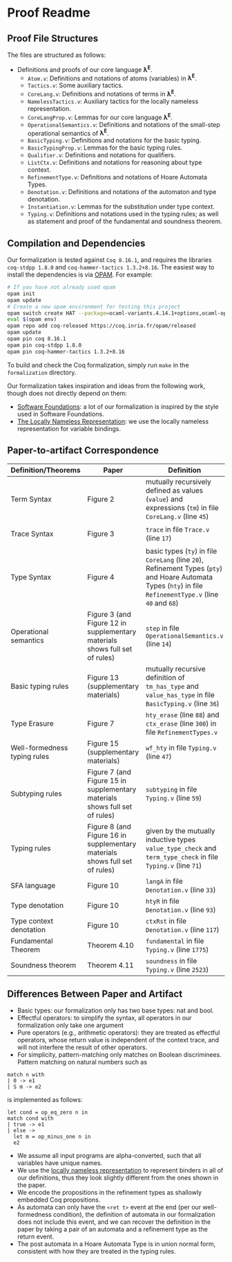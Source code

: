 # Proof Readme #

## Proof File Structures

The files are structured as follows:
+ Definitions and proofs of our core language **λ<sup>E</sup>**.
  - `Atom.v`: Definitions and notations of atoms (variables) in **λ<sup>E</sup>**.
  - `Tactics.v`: Some auxiliary tactics.
  - `CoreLang.v`: Definitions and notations of terms in **λ<sup>E</sup>**.
  - `NamelessTactics.v`: Auxiliary tactics for the locally nameless representation.
  - `CoreLangProp.v`: Lemmas for our core language **λ<sup>E</sup>**.
  - `OperationalSemantics.v`: Definitions and notations of the small-step operational semantics of **λ<sup>E</sup>**.
  - `BasicTyping.v`: Definitions and notations for the basic typing.
  - `BasicTypingProp.v`: Lemmas for the basic typing rules.
  - `Qualifier.v`: Definitions and notations for qualifiers.
  - `ListCtx.v`: Definitions and notations for reasoning about type context.
  - `RefinementType.v`: Definitions and notations of Hoare Automata Types.
  - `Denotation.v`: Definitions and notations of the automaton and type denotation.
  - `Instantiation.v`: Lemmas for the substitution under type context.
  - `Typing.v`: Definitions and notations used in the typing rules; as well as statement and proof of the fundamental and soundness theorem.

## Compilation and Dependencies

Our formalization is tested against `Coq 8.16.1`, and requires the libraries
`coq-stdpp 1.8.0` and `coq-hammer-tactics 1.3.2+8.16`. The easiest way to install the
dependencies is via [OPAM](https://opam.ocaml.org/doc/Install.html). For
example:

```sh
# If you have not already used opam
opam init
opam update
# Create a new opam environment for testing this project
opam switch create HAT --package=ocaml-variants.4.14.1+options,ocaml-option-flambda
eval $(opam env)
opam repo add coq-released https://coq.inria.fr/opam/released
opam update
opam pin coq 8.16.1
opam pin coq-stdpp 1.8.0
opam pin coq-hammer-tactics 1.3.2+8.16
```

To build and check the Coq formalization, simply run `make` in the
`formalization` directory.

Our formalization takes inspiration and ideas from the following work, though does not directly depend on them:
- [Software Foundations](https://softwarefoundations.cis.upenn.edu/): a lot of our formalization is inspired by the style used in Software Foundations.
- [The Locally Nameless Representation](https://chargueraud.org/research/2009/ln/main.pdf): we use the locally nameless representation for variable bindings.

## Paper-to-artifact Correspondence

| Definition/Theorems          | Paper                                                                       | Definition                                                                                                                | Notation                        |
|------------------------------|-----------------------------------------------------------------------------|---------------------------------------------------------------------------------------------------------------------------|---------------------------------|
| Term Syntax                  | Figure 2                                                                    | mutually recursively defined as values (`value`) and expressions (`tm`) in file `CoreLang.v` (line `45`)                      |                                 |
| Trace Syntax                 | Figure 3                                                                    | `trace` in file `Trace.v` (line `17`)                                                                                     | `[ev{ op ~ v1 := v2 }]`         |
| Type Syntax                  | Figure 4                                                                    | basic types (`ty`) in file `CoreLang` (line `20`), Refinement Types (`pty`) and Hoare Automata Types (`hty`) in file `RefinementType.v` (line `40` and `68`) | `{: b `&#124;` ϕ }`, `-: t ⤑[: s `&#124;` A ▶ B ]`, and `[: s `&#124;` A ▶ B ]`                               |
| Operational semantics        | Figure 3 (and Figure 12 in supplementary materials shows full set of rules) | `step` in file `OperationalSemantics.v` (line `14`)                                                                       | `α '⊧' e '↪{' α' '}' e'`        |
| Basic typing rules           | Figure 13 (supplementary materials)                                         | mutually recursive definition of `tm_has_type` and `value_has_type` in file `BasicTyping.v` (line `36`)                     | `Γ ⊢t e ⋮t T` and `Γ ⊢t v ⋮v T` |
| Type Erasure                 | Figure 7                                                                    | `hty_erase` (line `88`) and `ctx_erase` (line `300`) in file `RefinementTypes.v`                                          | `⌊ τ ⌋` and `⌊ Γ ⌋*`            |
| Well-formedness typing rules | Figure 15 (supplementary materials)                                                                  | `wf_hty` in file `Typing.v` (line `47`)                                                               | `Γ ⊢WF τ`                       |
| Subtyping rules              | Figure 7 (and Figure 15 in supplementary materials shows full set of rules) | `subtyping` in file `Typing.v` (line `59`)                                                                                | `Γ ⊢ τ1 <⋮ τ2`                  |
| Typing rules                 | Figure 8 (and Figure 16 in supplementary materials shows full set of rules) | given by the mutually inductive types `value_type_check` and `term_type_check` in file `Typing.v` (line `71`)             | `Γ ⊢ e ⋮t τ` and `Γ ⊢ v ⋮v τ`   |
| SFA language                 | Figure 10                                                                   | `langA` in file `Denotation.v` (line `33`)                                                                                | `a⟦ A ⟧`                        |
| Type denotation              | Figure 10                                                                   | `htyR` in file `Denotation.v` (line `93`)                                                                                 | `⟦ τ ⟧`                         |
| Type context denotation      | Figure 10                                                                   | `ctxRst` in file `Denotation.v` (line `117`)                                                                              |                                 |
| Fundamental Theorem          | Theorem 4.10                                                                | `fundamental` in file `Typing.v` (line `1775`)                                                                               |                                 |
| Soundness theorem            | Theorem 4.11                                                                | `soundness` in file `Typing.v` (line `2523`)                                                                                 |                                 |

## Differences Between Paper and Artifact

- Basic types: our formalization only has two base types: nat and bool.
- Effectful operators: to simplify the syntax, all operators in our formalization only take one argument
- Pure operators (e.g., arithmetic operators): they are treated as effectful
 operators, whose return value is independent of the context trace, and will not
 interfere the result of other operators.
- For simplicity, pattern-matching only matches on Boolean discriminees.
  Pattern matching on natural numbers such as

```
match n with
| 0 -> e1
| S m -> e2
```

is implemented as follows:

```
let cond = op_eq_zero n in
match cond with
| true -> e1
| else ->
  let m = op_minus_one n in
  e2
```

- We assume all input programs are alpha-converted, such that all variables have
  unique names.
- We use the [locally nameless
  representation](https://chargueraud.org/research/2009/ln/main.pdf) to
  represent binders in all of our definitions, thus they look slightly different
  from the ones shown in the paper.
- We encode the propositions in the refinement types as shallowly embedded Coq
  propositions.
- As automata can only have the `<ret t>` event at the end (per our
  well-formedness condition), the definition of automata in our formalization
  does not include this event, and we can recover the definition in the paper by
  taking a pair of an automata and a refinement type as the return event.
- The post automata in a Hoare Automata Type is in union normal form, consistent
  with how they are treated in the typing rules.
